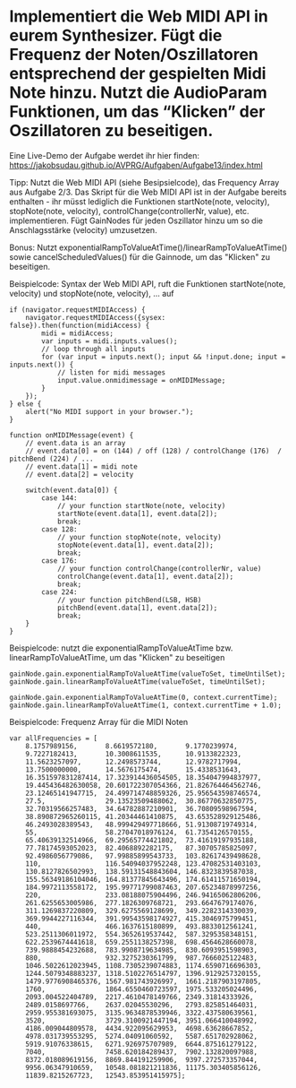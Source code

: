 # Implementiert die Web MIDI API in eurem Synthesizer. Fügt die Frequenz der Noten/Oszillatoren entsprechend der gespielten Midi Note hinzu. Nutzt die AudioParam Funktionen, um das “Klicken” der Oszillatoren zu beseitigen.

Eine Live-Demo der Aufgabe werdet ihr hier finden: https://jakobsudau.github.io/AVPRG/Aufgaben/Aufgabe13/index.html

Tipp: Nutzt die Web MIDI API (siehe Besipsielcode), das Frequency Array aus Aufgabe 2/3. Das Skript für die Web MIDI API ist in der Aufgabe bereits enthalten - ihr müsst lediglich die Funktionen startNote(note, velocity), stopNote(note, velocity), controlChange(controllerNr, value), etc. implementieren. Fügt GainNodes für jeden Oszillator hinzu um so die Anschlagsstärke (velocity) umzusetzen.

Bonus: Nutzt exponentialRampToValueAtTime()/linearRampToValueAtTime() sowie cancelScheduledValues() für die Gainnode, um das "Klicken" zu beseitigen.


Beispielcode: Syntax der Web MIDI API, ruft die Funktionen startNote(note, velocity) und stopNote(note, velocity), ... auf
```
if (navigator.requestMIDIAccess) {
    navigator.requestMIDIAccess({sysex: false}).then(function(midiAccess) {
        midi = midiAccess;
        var inputs = midi.inputs.values();
        // loop through all inputs
        for (var input = inputs.next(); input && !input.done; input = inputs.next()) {
            // listen for midi messages
            input.value.onmidimessage = onMIDIMessage;
        }
    });
} else {
    alert("No MIDI support in your browser.");
}

function onMIDIMessage(event) {
    // event.data is an array
    // event.data[0] = on (144) / off (128) / controlChange (176)  / pitchBend (224) / ...
    // event.data[1] = midi note
    // event.data[2] = velocity

    switch(event.data[0]) {
        case 144:
            // your function startNote(note, velocity)
            startNote(event.data[1], event.data[2]);
            break;
        case 128:
            // your function stopNote(note, velocity)
            stopNote(event.data[1], event.data[2]);
            break;
        case 176:
            // your function controlChange(controllerNr, value)
            controlChange(event.data[1], event.data[2]);
            break;
        case 224:
            // your function pitchBend(LSB, HSB)
            pitchBend(event.data[1], event.data[2]);
            break;
    }
}
```

Beispielcode: nutzt die exponentialRampToValueAtTime bzw. linearRampToValueAtTime, um das "Klicken" zu beseitigen
```
gainNode.gain.exponentialRampToValueAtTime(valueToSet, timeUntilSet);
gainNode.gain.linearRampToValueAtTime(valueToSet, timeUntilSet);

gainNode.gain.exponentialRampToValueAtTime(0, context.currentTime);
gainNode.gain.linearRampToValueAtTime(1, context.currentTime + 1.0);
```

Beispielcode: Frequenz Array für die MIDI Noten
```
var allFrequencies = [
    8.1757989156,       8.6619572180,       9.1770239974,
    9.7227182413,       10.3008611535,      10.9133822323,
    11.5623257097,      12.2498573744,      12.9782717994,
    13.7500000000,      14.5676175474,      15.4338531643,
    16.351597831287414, 17.323914436054505, 18.354047994837977,
    19.445436482630058, 20.601722307054366, 21.826764464562746,
    23.12465141947715,  24.499714748859326, 25.956543598746574,
    27.5,               29.13523509488062,  30.86770632850775,
    32.70319566257483,  34.64782887210901,  36.70809598967594,
    38.890872965260115, 41.20344461410875,  43.653528929125486,
    46.2493028389543,   48.999429497718666, 51.91308719749314,
    55,                 58.27047018976124,  61.7354126570155,
    65.40639132514966,  69.29565774421802,  73.41619197935188,
    77.78174593052023,  82.4068892282175,   87.30705785825097,
    92.4986056779086,   97.99885899543733,  103.82617439498628,
    110,                116.54094037952248, 123.47082531403103,
    130.8127826502993,  138.59131548843604, 146.8323839587038,
    155.56349186104046, 164.81377845643496, 174.61411571650194,
    184.9972113558172,  195.99771799087463, 207.65234878997256,
    220,                233.08188075904496, 246.94165062806206,
    261.6255653005986,  277.1826309768721,  293.6647679174076,
    311.1269837220809,  329.6275569128699,  349.2282314330039,
    369.9944227116344,  391.99543598174927, 415.3046975799451,
    440,                466.1637615180899,  493.8833012561241,
    523.2511306011972,  554.3652619537442,  587.3295358348151,
    622.2539674441618,  659.2551138257398,  698.4564628660078,
    739.9888454232688,  783.9908719634985,  830.6093951598903,
    880,                932.3275230361799,  987.7666025122483,
    1046.5022612023945, 1108.7305239074883, 1174.6590716696303,
    1244.5079348883237, 1318.5102276514797, 1396.9129257320155,
    1479.9776908465376, 1567.981743926997,  1661.2187903197805,
    1760,               1864.6550460723597, 1975.533205024496,
    2093.004522404789,  2217.4610478149766, 2349.31814333926,
    2489.0158697766,    2637.02045530296,   2793.825851464031,
    2959.955381693075,  3135.9634878539946, 3322.437580639561,
    3520,               3729.3100921447194, 3951.066410048992,
    4186.009044809578,  4434.922095629953,  4698.63628667852,
    4978.031739553295,  5274.04091060592,   5587.651702928062,
    5919.91076338615,   6271.926975707989,  6644.875161279122,
    7040,               7458.620184289437,  7902.132820097988,
    8372.018089619156,  8869.844191259906,  9397.272573357044,
    9956.06347910659,   10548.081821211836, 11175.303405856126,
    11839.8215267723,   12543.853951415975];
```